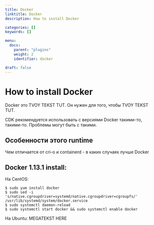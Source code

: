 ```yaml
---
title: Docker
linktitle: Docker
description: How to install Docker

categories: []
keywords: []

menu:
  docs:
    parent: "plugins"
    weight: 2
    identifier: docker

draft: false
---
```

# How to install Docker
Docker это TVOY TEKST TUT. Он нужен для того, чтобы TVOY TEKST TUT.

CDK рекомендуется использовать с версиями Docker такими-то, такими-то. Проблемы могут быть с такими.

## Особенности этого runtime
Чем отличается от cri-o и containerd - в каких случаях лучше Docker


## Docker 1.13.1 install:
На CentOS:
```
$ sudo yum install docker
$ sudo sed -i 's/native.cgroupdriver=systemd/native.cgroupdriver=cgroupfs/' /usr/lib/systemd/system/docker.service
$ sudo systemctl daemon-reload
$ sudo systemctl start docker && sudo systemctl enable docker
```
На Ubuntu:
MEGATEKST HERE
